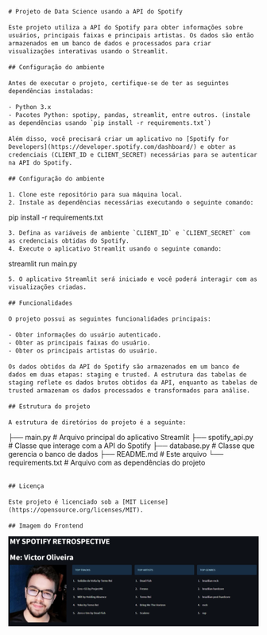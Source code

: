 ```
# Projeto de Data Science usando a API do Spotify

Este projeto utiliza a API do Spotify para obter informações sobre usuários, principais faixas e principais artistas. Os dados são então armazenados em um banco de dados e processados para criar visualizações interativas usando o Streamlit.

## Configuração do ambiente

Antes de executar o projeto, certifique-se de ter as seguintes dependências instaladas:

- Python 3.x
- Pacotes Python: spotipy, pandas, streamlit, entre outros. (instale as dependências usando `pip install -r requirements.txt`)

Além disso, você precisará criar um aplicativo no [Spotify for Developers](https://developer.spotify.com/dashboard/) e obter as credenciais (CLIENT_ID e CLIENT_SECRET) necessárias para se autenticar na API do Spotify.

## Configuração do ambiente

1. Clone este repositório para sua máquina local.
2. Instale as dependências necessárias executando o seguinte comando:
   ```
   pip install -r requirements.txt
   ```
3. Defina as variáveis de ambiente `CLIENT_ID` e `CLIENT_SECRET` com as credenciais obtidas do Spotify.
4. Execute o aplicativo Streamlit usando o seguinte comando:
   ```
   streamlit run main.py
   ```
5. O aplicativo Streamlit será iniciado e você poderá interagir com as visualizações criadas.

## Funcionalidades

O projeto possui as seguintes funcionalidades principais:

- Obter informações do usuário autenticado.
- Obter as principais faixas do usuário.
- Obter os principais artistas do usuário.

Os dados obtidos da API do Spotify são armazenados em um banco de dados em duas etapas: staging e trusted. A estrutura das tabelas de staging reflete os dados brutos obtidos da API, enquanto as tabelas de trusted armazenam os dados processados e transformados para análise.

## Estrutura do projeto

A estrutura de diretórios do projeto é a seguinte:

```
├── main.py               # Arquivo principal do aplicativo Streamlit
├── spotify_api.py        # Classe que interage com a API do Spotify
├── database.py           # Classe que gerencia o banco de dados
├── README.md             # Este arquivo
└── requirements.txt      # Arquivo com as dependências do projeto
```

## Licença

Este projeto é licenciado sob a [MIT License](https://opensource.org/licenses/MIT).

## Imagem do Frontend
```

<p align="center">
  <img src="images/front.png" alt="Frontend">
</p>


